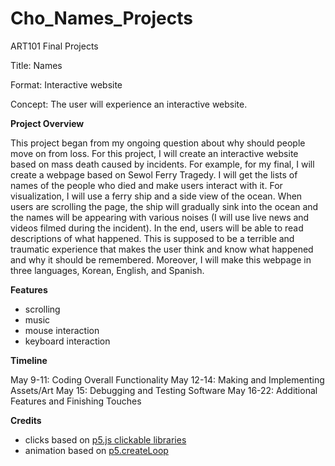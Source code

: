 # Cho_Names_Projects

ART101 Final Projects

Title: Names

Format: Interactive website

Concept: The user will experience an interactive website.

**Project Overview**

This project began from my ongoing question about why should people move on from loss. For this project,  I will create an interactive website based on mass death caused by incidents. For example, for my final, I will create a webpage based on Sewol Ferry Tragedy. I will get the lists of names of the people who died and make users interact with it. For visualization, I will use a ferry ship and a side view of the ocean. When users are scrolling the page, the ship will gradually sink into the ocean and the names will be appearing with various noises (I will use live news and videos filmed during the incident). In the end, users will be able to read descriptions of what happened. This is supposed to be a terrible and traumatic experience that makes the user think and know what happened and why it should be remembered. Moreover, I will make this webpage in three languages, Korean, English, and Spanish.

**Features**

- scrolling
- music
- mouse interaction
- keyboard interaction

**Timeline**

May 9-11: Coding Overall Functionality
May 12-14: Making and Implementing Assets/Art
May 15: Debugging and Testing Software
May 16-22: Additional Features and Finishing Touches

**Credits**

- clicks based on [p5.js clickable libraries](https://github.com/Lartu/p5.clickable)
- animation based on [p5.createLoop](https://www.npmjs.com/package/p5.createloop)

